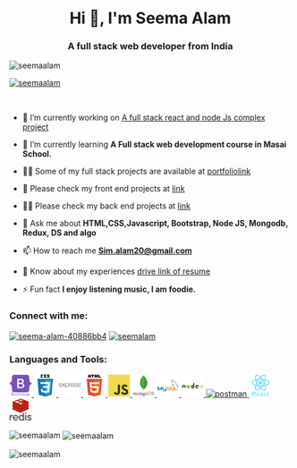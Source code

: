<h1 align="center">Hi 👋, I'm Seema Alam</h1>
<h3 align="center">A full stack web developer from India</h3>

<p align="left"> <img src="https://komarev.com/ghpvc/?username=seemaalam&label=Profile%20views&color=0e75b6&style=flat" alt="seemaalam" /> </p>

<p align="left"> <a href="https://github.com/ryo-ma/github-profile-trophy"><img src="https://github-profile-trophy.vercel.app/?username=seemaalam" alt="seemaalam" /></a> </p>

<p align="left"> <a href="https://twitter.com/" target="blank"><img src="https://img.shields.io/twitter/follow/?logo=twitter&style=for-the-badge" alt="" /></a> </p>

- 🔭 I’m currently working on [A full stack react and node Js complex project](https://github.com/SeemaAlam/Ecommerce_fullStack_NodeJS_React_Redux_materialUI)

- 🌱 I’m currently learning **A Full stack web development course in Masai School.**

- 👨‍💻 Some of my full stack projects are available at [portfoliolink](https://portfolio-seemaalam.vercel.app/)

- 👨‍ Please check my front end projects at [link](https://github.com/SeemaAlam/FronEnd_projects)

- 👨‍💻 Please check my back end projects at [link](https://github.com/SeemaAlam/BackEnd_Projects)

- 💬 Ask me about **HTML,CSS,Javascript, Bootstrap, Node JS, Mongodb, Redux, DS and algo**

- 📫 How to reach me **Sim.alam20@gmail.com**

- 📄 Know about my experiences [drive link of resume](https://drive.google.com/file/d/1BZpiF8CnAyLlXahWdpWCQ2xESzxs9Axq/view?usp=sharing)

- ⚡ Fun fact **I enjoy listening music, I am foodie.**

<h3 align="left">Connect with me:</h3>
<p align="left">
<a href="https://linkedin.com/in/seema-alam-40886bb4" target="blank"><img align="center" src="https://raw.githubusercontent.com/rahuldkjain/github-profile-readme-generator/master/src/images/icons/Social/linked-in-alt.svg" alt="seema-alam-40886bb4" height="30" width="40" /></a>
<a href="https://medium.com/seemalam" target="blank"><img align="center" src="https://raw.githubusercontent.com/rahuldkjain/github-profile-readme-generator/master/src/images/icons/Social/medium.svg" alt="seemalam" height="30" width="40" /></a>
</p>

<h3 align="left">Languages and Tools:</h3>
<p align="left"> <a href="https://getbootstrap.com" target="_blank" rel="noreferrer"> <img src="https://raw.githubusercontent.com/devicons/devicon/master/icons/bootstrap/bootstrap-plain-wordmark.svg" alt="bootstrap" width="40" height="40"/> </a> <a href="https://www.w3schools.com/css/" target="_blank" rel="noreferrer"> <img src="https://raw.githubusercontent.com/devicons/devicon/master/icons/css3/css3-original-wordmark.svg" alt="css3" width="40" height="40"/> </a> <a href="https://expressjs.com" target="_blank" rel="noreferrer"> <img src="https://raw.githubusercontent.com/devicons/devicon/master/icons/express/express-original-wordmark.svg" alt="express" width="40" height="40"/> </a> <a href="https://www.w3.org/html/" target="_blank" rel="noreferrer"> <img src="https://raw.githubusercontent.com/devicons/devicon/master/icons/html5/html5-original-wordmark.svg" alt="html5" width="40" height="40"/> </a> <a href="https://developer.mozilla.org/en-US/docs/Web/JavaScript" target="_blank" rel="noreferrer"> <img src="https://raw.githubusercontent.com/devicons/devicon/master/icons/javascript/javascript-original.svg" alt="javascript" width="40" height="40"/> </a> <a href="https://www.mongodb.com/" target="_blank" rel="noreferrer"> <img src="https://raw.githubusercontent.com/devicons/devicon/master/icons/mongodb/mongodb-original-wordmark.svg" alt="mongodb" width="40" height="40"/> </a> <a href="https://www.mysql.com/" target="_blank" rel="noreferrer"> <img src="https://raw.githubusercontent.com/devicons/devicon/master/icons/mysql/mysql-original-wordmark.svg" alt="mysql" width="40" height="40"/> </a> <a href="https://nodejs.org" target="_blank" rel="noreferrer"> <img src="https://raw.githubusercontent.com/devicons/devicon/master/icons/nodejs/nodejs-original-wordmark.svg" alt="nodejs" width="40" height="40"/> </a> <a href="https://postman.com" target="_blank" rel="noreferrer"> <img src="https://www.vectorlogo.zone/logos/getpostman/getpostman-icon.svg" alt="postman" width="40" height="40"/> </a> <a href="https://reactjs.org/" target="_blank" rel="noreferrer"> <img src="https://raw.githubusercontent.com/devicons/devicon/master/icons/react/react-original-wordmark.svg" alt="react" width="40" height="40"/> </a> <a href="https://redis.io" target="_blank" rel="noreferrer"> <img src="https://raw.githubusercontent.com/devicons/devicon/master/icons/redis/redis-original-wordmark.svg" alt="redis" width="40" height="40"/> </a> </p>

<p><img align="left" src="https://github-readme-stats.vercel.app/api/top-langs?username=seemaalam&show_icons=true&locale=en&layout=compact" alt="seemaalam" /></p>

<p>&nbsp;<img align="center" src="https://github-readme-stats.vercel.app/api?username=seemaalam&show_icons=true&locale=en" alt="seemaalam" /></p>

<p><img align="center" src="https://github-readme-streak-stats.herokuapp.com/?user=seemaalam&" alt="seemaalam" /></p>

